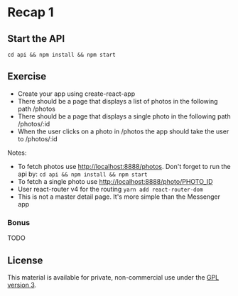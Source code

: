# Recap 1

## Start the API
`cd api && npm install && npm start`

## Exercise
- Create your app using create-react-app
- There should be a page that displays a list of photos in the following path /photos
- There should be a page that displays a single photo in the following path /photos/:id
- When the user clicks on a photo in /photos the app should take the user to /photos/:id

Notes:
- To fetch photos use [http://localhost:8888/photos](http://localhost:8888/photos). Don't forget to run the api by:
`
cd api && npm install && npm start
`
- To fetch a single photo use [http://localhost:8888/photo/PHOTO_ID](http://localhost:8888/photo/PHOTO_ID)
- User react-router v4 for the routing ```yarn add react-router-dom```
- This is not a master detail page. It's more simple than the Messenger app

### Bonus
TODO

## License

This material is available for private, non-commercial use under the [GPL version 3](http://www.gnu.org/licenses/gpl-3.0-standalone.html).
